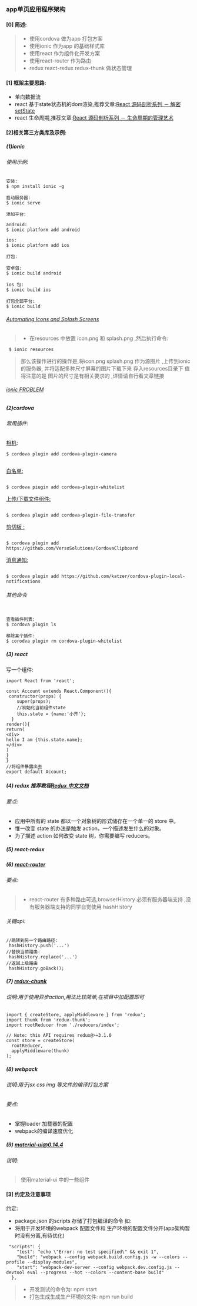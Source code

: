 ###  app单页应用程序架构
#### [0] 简述:
> * 使用cordova 做为app 打包方案
> * 使用ionic 作为app 的基础样式库 
> * 使用react 作为组件化开发方案 
> * 使用react-router 作为路由
> * redux react-redux redux-thunk 做状态管理

#### [1] 框架主要思路:

- 单向数据流
- react 基于state状态机的dom渲染,推荐文章:[React 源码剖析系列 － 解密 setState](https://zhuanlan.zhihu.com/p/20328570?refer=purerender)
- react 生命周期,推荐文章:[React 源码剖析系列 － 生命周期的管理艺术](https://zhuanlan.zhihu.com/p/20312691?refer=purerender)

#### [2]相关第三方类库及示例:
##### (1)ionic 
###### 使用示例:
```
安装:
$ npm install ionic -g 

启动服务器:
$ ionic serve

添加平台:

android:
$ ionic platform add android

ios:
$ ionic platform add ios

打包:

安卓包:
$ ionic build android

ios 包:
$ ionic build ios

打包全部平台:
$ ionic build 
```
######  [Automating Icons and Splash Screens](http://blog.ionic.io/automating-icons-and-splash-screens/)
 
> * 在resources 中放置 icon.png 和 splash.png ,然后执行命令:

```
 $ ionic resources
```
> 那么该操作进行的操作是,将icon.png splash.png 作为源图片 ,上传到ionic的服务器,
> 并将适配多种尺寸屏幕的图片下载下来 存入resources目录下
> 值得注意的是 图片的尺寸是有相关要求的 ,详情请自行看文章链接

###### [ionic PROBLEM ](http://www.ayqy.net/blog/ionic%E5%BC%80%E5%8F%91%E8%B7%A8%E5%B9%B3%E5%8F%B0app%E5%B8%B8%E8%A7%81%E9%97%AE%E9%A2%98/)
##### (2)cordova

###### 常用插件:


[相机](https://www.npmjs.com/package/cordova-plugin-camera):
```
$ cordova plugin add cordova-plugin-camera


```
[白名单:](https://www.npmjs.com/package/cordova-plugin-whitelist)

```

$ cordova piugin add cordova-plugin-whitelist

```

[上传/下载文件组件:](https://www.npmjs.com/package/cordova-plugin-file-transfer)

```

$ cordova plugin add cordova-plugin-file-transfer

```

[剪切板 :](https://github.com/VersoSolutions/CordovaClipboard)
```

$ cordova plugin add https://github.com/VersoSolutions/CordovaClipboard

```

[消息通知:](https://github.com/katzer/cordova-plugin-local-notifications)
```

$ cordova plugin add https://github.com/katzer/cordova-plugin-local-notifications

```
###### 其他命令

```

查看插件列表:
$ cordova plugin ls

移除某个插件:
$ corodva plugin rm cordova-plugin-whitelist

```
##### (3) react

写一个组件:
```
import React from 'react';

const Account extends React.Component(){
 constructor(props) {
    super(props);
    //初始化当前组件state
    this.state = {name:'小齐'};
  }
render(){
return(
<div>
hello I am {this.state.name};
</div>
)
}
}
//将组件暴露出去
export default Account;
```
##### (4) redux 推荐教程[Redux 中文文档](http://cn.redux.js.org/index.html)
###### 要点:
- 应用中所有的 state 都以一个对象树的形式储存在一个单一的 store 中。
- 惟一改变 state 的办法是触发 action，一个描述发生什么的对象。
- 为了描述 action 如何改变 state 树，你需要编写 reducers。

##### (5) react-redux
##### (6) [react-router](https://github.com/reactjs/react-router)
###### 要点:
> * react-router 有多种路由可选,browserHistory 必须有服务器端支持 ,没有服务器端支持的同学自觉使用 hashHistory
###### 关键api:

```
//跳转到另一个路由路径:
 hashHistory.push('...')
//替换当前路由:
 hashHistory.replace('...')
//返回上级路由
 hashHistory.goBack();
```
##### (7) [redux-chunk](https://github.com/gaearon/redux-thunk)
###### 说明:用于使用异步action,用法比较简单,在项目中加配置即可

```
import { createStore, applyMiddleware } from 'redux';
import thunk from 'redux-thunk';
import rootReducer from './reducers/index';

// Note: this API requires redux@>=3.1.0
const store = createStore(
  rootReducer,
  applyMiddleware(thunk)
);

```


##### (8) webpack
###### 说明:用于jsx css img 等文件的编译打包方案
###### 要点:
- 掌握loader 加载器的配置  
- webpack的编译速度优化 
##### (9) [material-ui@0.14.4](http://www.material-ui.com/v0.14.4/)
###### 说明:
> 使用material-ui 中的一些组件
#### [3] 约定及注意事项
约定:
- package.json 的scripts 存储了打包编译的命令 如:
- 将用于开发环境的webpack 配置文件和 生产环境的配置文件分开(app架构暂时没有分离,有待优化)
```
 "scripts": {
    "test": "echo \"Error: no test specified\" && exit 1",
    "build": "webpack --config webpack.build.config.js -w --colors --profile --display-modules",
    "start": "webpack-dev-server --config webpack.dev.config.js --devtool eval --progress --hot --colors --content-base build"
  },

```
> *  开发测试的命令为: npm start
> *  打包生成生成生产环境的文件: npm run build
